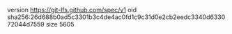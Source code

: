 version https://git-lfs.github.com/spec/v1
oid sha256:26d688b0ad5c3301b3c4de4ac0fd1c9c31d0e2cb2eedc3340d633072044d7559
size 5605
